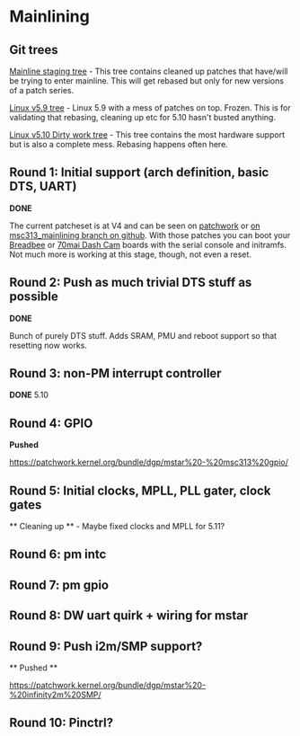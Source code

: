 # Mainlining

## Git trees

[Mainline staging tree](https://github.com/fifteenhex/linux/tree/msc313_mainlining) - This tree contains cleaned up patches that have/will be trying to enter mainline. This will get rebased but only for new versions of a patch series.

[Linux v5.9 tree](https://github.com/fifteenhex/linux/tree/mstar_v5_9_rebase) - Linux 5.9 with a mess of patches on top. Frozen. This is for validating that rebasing, cleaning up etc for 5.10 hasn't busted anything.

[Linux v5.10 Dirty work tree](https://github.com/fifteenhex/linux/tree/mstar_dev_v5_10) - This tree contains the most hardware support but is also a complete mess. Rebasing happens often here.

## Round 1: Initial support (arch definition, basic DTS, UART)

**DONE**

The current patcheset is at V4 and can be seen on [patchwork](https://patchwork.kernel.org/cover/11607257/) or [on msc313_mainlining branch on github](https://github.com/fifteenhex/linux/commits/msc313_mainlining). With those patches you can boot your [Breadbee](https://github.com/breadbee/breadbee/) or [70mai Dash Cam](boards/dashcamlite.md) boards with the serial console and initramfs. Not much more is working at this stage, though, not even a reset.

## Round 2: Push as much trivial DTS stuff as possible

**DONE**

Bunch of purely DTS stuff. Adds SRAM, PMU and reboot support so that resetting now works.

## Round 3: non-PM interrupt controller

**DONE** 5.10

## Round 4: GPIO

**Pushed**

https://patchwork.kernel.org/bundle/dgp/mstar%20-%20msc313%20gpio/

## Round 5: Initial clocks, MPLL, PLL gater, clock gates

** Cleaning up ** - Maybe fixed clocks and MPLL for 5.11?

## Round 6: pm intc

## Round 7: pm gpio

## Round 8: DW uart quirk + wiring for mstar

## Round 9: Push i2m/SMP support?

** Pushed **

https://patchwork.kernel.org/bundle/dgp/mstar%20-%20infinity2m%20SMP/

## Round 10: Pinctrl?
